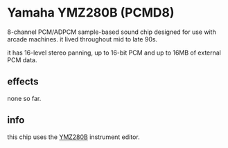 # Yamaha YMZ280B (PCMD8)

8-channel PCM/ADPCM sample-based sound chip designed for use with arcade machines. it lived throughout mid to late 90s.

it has 16-level stereo panning, up to 16-bit PCM and up to 16MB of external PCM data.

## effects

none so far.

## info

this chip uses the [YMZ280B](../4-instrument/ymz280b.md) instrument editor.
